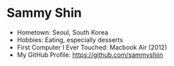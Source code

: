 # Sammy Shin


- Hometown: Seoul, South Korea
- Hobbies: Eating, especially desserts
- First Computer I Ever Touched: Macbook Air (2012)
- My GitHub Profile: https://github.com/sammyshiin
